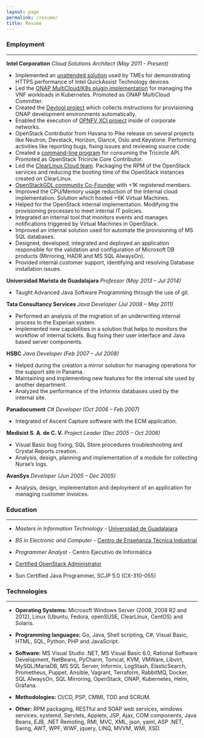 ```yaml
---
layout: page
permalink: /resume/
title: Resume
---
```


### Employment
---

**Intel Corporation**
*Cloud Solutions Architect (May 2011 - Present)*

* Implemented an [unattended solution][7] used by TMEs for
demonstrating HTTPS performance of Intel QuickAssist Technology
devices.
* Led the [ONAP MultiCloud/K8s plugin implementation][6] for managing
the VNF workloads in Kubernetes. Promoted as ONAP MultiCloud
Committer.
* Created the [Devtool project][5] which collects instructions for
provisioning ONAP development environments automatically.
* Enabled the execution of [OPNFV XCI project][4] inside of corporate
networks.
* OpenStack Contributor from Havana to Pike release on several
projects like Neutron, Devstack, Horizon, Glance, Oslo and Keystone.
Performing activities like reporting bugs, fixing issues and reviewing
source code.
* Created a [command-line program][3] for consuming the Tricircle API.
Promoted as OpenStack Tricircle Core Contributor.
* Led the [ClearLinux Cloud team][2]. Packaging the RPM of the
OpenStack services and reducing the booting time of the OpenStack
instances created on ClearLinux.
* [OpenStackGDL community Co-Founder][1] with +1K registered members.
* Improved the CPU/Memory usage reduction of the Internal cloud
implementation. Solution which hosted +6K Virtual Machines.
* Helped for the OpenStack internal implementation. Modifying the
provisioning processes to meet internal IT policies.
* Integrated an internal tool that monitors events and manages
notifications triggered by Virtual Machines in OpenStack.
* Improved an internal solution used for automate the provisioning of
MS SQL databases.
* Designed, developed, integrated and deployed an application
responsible for the validation and configuration of Microsoft DB
products (Mirroring, HADR and MS SQL AlwaysOn).
* Provided internal customer support, identifying and resolving
Database installation issues.

**Universidad Marista de Guadalajara**
*Professor (May 2013 – Jul 2014)*

* Taught Advanced Java Software Programming through the use of git.

**Tata Consultancy Services**
*Java Developer (Jul 2008 – May 2011)*

* Performed an analysis of the migration of an underwriting internal
process to the Experian system.
* Implemented new capabilities in a solution that helps to monitors
the workflow of internal tickets. Bug fixing their user interface and
Java based server components.

**HSBC**
*Java Developer (Feb 2007 – Jul 2008)*

* Helped during the creation a mirror solution for managing operations
for the support site in Panama.
* Maintaining and implementing new features for the internal site
used by another department.
* Analyzed the performance of the Informix databases used by the
internal site.

**Panadocument**
*C# Developer (Oct 2006 – Feb 2007)*

* Integrated of Ascent Capture software with the ECM application.

**Medisist S. A. de C. V.**
*Project Leader (Dec 2005 – Oct 2006)*

* Visual Basic bug fixing, SQL Store procedures troubleshooting and
Crystal Reports creation.
* Analysis, design, planning and implementation of a module for
collecting Nurse’s logs.

**AvanSys**
*Developer (Jun 2005 – Dec 2005)*

* Analysis, design, implementation and deployment of an application
for managing customer invoices.

### Education
---

* *Masters in Information Technology* - [Universidad de Guadalajara](http://mti.cucea.udg.mx/)
* *BS in Electronic and Computer* - [Centro de Enseñanza Técnica Industrial](http://www.ceti.mx)
* *Programmer Analyst* - Centro Ejecutivo de Informática

* [Certified OpenStack Administrator](https://www.openstack.org/coa)
* Sun Certified Java Programmer, SCJP 5.0 (CX-310-055)

### Technologies
---

* **Operating Systems:** Microsoft Windows Server (2008, 2008 R2 and
2012), Linux (Ubuntu, Fedora, openSUSE, ClearLinux, CentOS) and
Solaris.

* **Programming languages:** Go, Java, Shell scripting, C#, Visual
Basic, HTML, SQL, Python, PHP and JavaScript.

* **Software:** MS Visual Studio .NET, MS Visual Basic 6.0, Rational
Software Development, NetBeans, PyCharm, Tomcat, KVM, VMWare, Libvirt,
MySQL/MariaDB, MS SQL Server, Informix, LogStash, ElasticSearch,
Prometheus, Puppet, Ansible, Vagrant, Terraform, RabbitMQ, Docker, SQL
AlwaysOn, SQL Mirroring, OpenStack, ONAP, Kubernetes, Helm, Grafana.

* **Methodologies:** CI/CD, PSP, CMMI, TDD and SCRUM.

* **Other:** RPM packaging, RESTful and SOAP web services, windows
services, systemd, Servlets, Applets, JSP, Ajax, COM components, Java
Beans, EJB, .NET Remoting, RMI, MVC, XML, json, yaml, ASP .NET, Swing,
AWT, WPF, WWF, jquery, LINQ, MVVM, WMI, XSD.

[1]: https://www.meetup.com/OpenStack-GDL/
[2]: https://clearlinux.org/
[3]: http://git.openstack.org/cgit/openstack/python-tricircleclient/
[4]: https://git.opnfv.org/releng-xci/
[5]: https://git.onap.org/integration/devtool/
[6]: https://git.onap.org/multicloud/k8s/
[7]: https://github.com/intel/kubernetes-qat-envoy
